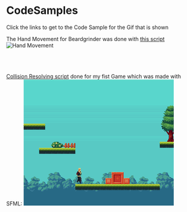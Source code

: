 # CodeSamples

Click the links to get to the Code Sample for the Gif that is shown

The Hand Movement for Beardgrinder was done with [this script](./ExampleCode/Hand_Example.cs) ![Hand Movement](./example_gifs/Hand_example.gif)


<br><br><br>
[Collision Resolving script](./ExampleCode/Collision_Example.cs) done for my fist Game which was made with SFML: 
![Collision Example](./example_gifs/Collision_Example.gif)

